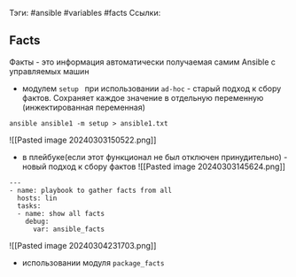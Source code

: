 Тэги: #ansible #variables #facts
Ссылки: 

## Facts
Факты - это информация автоматически получаемая самим Ansible с управляемых машин
- модулем `setup ` при использовании `ad-hoc` - старый подход к сбору фактов. Сохраняет каждое значение в отдельную переменную (инжектированная переменная)
```
ansible ansible1 -m setup > ansible1.txt  
```
![[Pasted image 20240303150522.png]]
- в плейбуке(если этот функционал не был отключен принудительно) - новый подход к сбору фактов
![[Pasted image 20240303145624.png]]
```
---
- name: playbook to gather facts from all
  hosts: lin 
  tasks:
  - name: show all facts
    debug:
      var: ansible_facts
```

![[Pasted image 20240304231703.png]]

- использовании модуля `package_facts`
